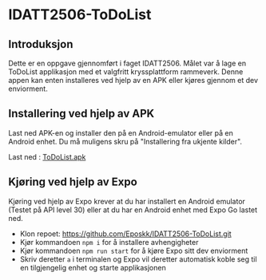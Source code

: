 # IDATT2506-ToDoList

## Introduksjon

Dette er en oppgave gjennomført i faget IDATT2506. Målet var å lage en ToDoList applikasjon med et valgfritt kryssplattform rammeverk.
Denne appen kan enten installeres ved hjelp av en APK eller kjøres gjennom et dev enviorment.

## Installering ved hjelp av APK

Last ned APK-en og installer den på en Android-emulator eller på en Android enhet.
Du må muligens skru på "Installering fra ukjente kilder".

Last ned : [ToDoList.apk](https://github.com/Eposkk/IDATT2506-ToDoList/releases/download/v1.0.0/ToDoList.apk)

## Kjøring ved hjelp av Expo

Kjøring ved hjelp av Expo krever at du har installert en Android emulator (Testet på API level 30) eller at du har en Android enhet med Expo Go lastet ned.

- Klon repoet: https://github.com/Eposkk/IDATT2506-ToDoList.git
- Kjør kommandoen `npm i` for å installere avhengigheter
- Kjør kommandoen `npm run start` for å kjøre Expo sitt dev enviorment
- Skriv deretter `a` i terminalen og Expo vil deretter automatisk koble seg til en tilgjengelig enhet og starte applikasjonen
